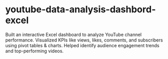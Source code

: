# youtube-data-analysis-dashbord-excel
Built an interactive Excel dashboard to analyze YouTube channel performance.  Visualized KPIs like views, likes, comments, and subscribers using pivot tables &amp; charts.  Helped identify audience engagement trends and top-performing videos.
